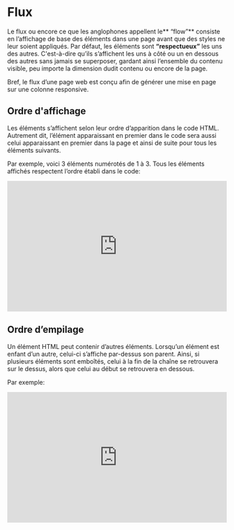 # Flux
Le flux ou encore ce que les anglophones appellent le** “flow”** consiste en l’affichage de base des éléments dans une page avant que des styles ne leur soient appliqués. Par défaut, les éléments sont **“respectueux”** les uns des autres. C'est-à-dire qu’ils s’affichent les uns à côté ou un en dessous des autres sans jamais se superposer, gardant ainsi l’ensemble du contenu visible, peu importe la dimension dudit contenu ou encore de la page.

Bref, le flux d’une page web est conçu afin de générer une mise en page sur une colonne responsive.

## Ordre d'affichage

Les éléments s’affichent selon leur ordre d’apparition dans le code HTML. Autrement dit, l’élément apparaissant en premier dans le code sera aussi celui apparaissant en premier dans la page et ainsi de suite pour tous les éléments suivants.

Par exemple, voici 3 éléments numérotés de 1 à 3. Tous les éléments affichés respectent l’ordre établi dans le code:

<iframe height="300" style="width: 100%;" scrolling="no" title="Flow - Display" src="https://codepen.io/tim-momo/embed/ZEjxqKe?default-tab=html%2Cresult" frameborder="no" loading="lazy" allowtransparency="true" allowfullscreen="true">
  See the Pen <a href="https://codepen.io/tim-momo/pen/ZEjxqKe">
  Flow - Display</a> by TIM Montmorency (<a href="https://codepen.io/tim-momo">@tim-momo</a>)
  on <a href="https://codepen.io">CodePen</a>.
</iframe>

## Ordre d’empilage

Un élément HTML peut contenir d’autres éléments. Lorsqu’un élément est enfant d’un autre, celui-ci s’affiche par-dessus son parent. Ainsi, si plusieurs éléments sont emboîtés, celui à la fin de la chaîne se retrouvera sur le dessus, alors que celui au début se retrouvera en dessous.

Par exemple:

<iframe height="300" style="width: 100%;" scrolling="no" title="Flow - Stack" src="https://codepen.io/tim-momo/embed/QWBmZqy?default-tab=html%2Cresult" frameborder="no" loading="lazy" allowtransparency="true" allowfullscreen="true">
  See the Pen <a href="https://codepen.io/tim-momo/pen/QWBmZqy">
  Flow - Stack</a> by TIM Montmorency (<a href="https://codepen.io/tim-momo">@tim-momo</a>)
  on <a href="https://codepen.io">CodePen</a>.
</iframe>
